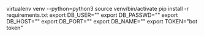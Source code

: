 virtualenv venv --python=python3
source venv/bin/activate
pip install -r requirements.txt
export DB_USER=""
export DB_PASSWD=""
export DB_HOST=""
export DB_PORT=""
export DB_NAME=""
export TOKEN="bot token"

